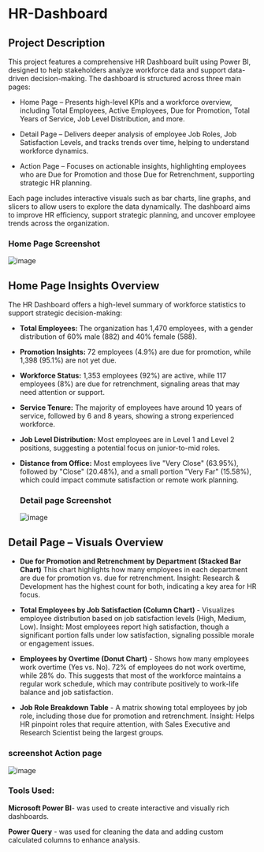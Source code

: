 # HR-Dashboard
## Project Description 
This project features a comprehensive HR Dashboard built using Power BI, designed to help stakeholders analyze workforce data and support data-driven decision-making. The dashboard is structured across three main pages:

- Home Page – Presents high-level KPIs and a workforce overview, including Total Employees, Active Employees, Due for Promotion, Total Years of Service, Job Level Distribution, and more.

- Detail Page – Delivers deeper analysis of employee Job Roles, Job Satisfaction Levels, and tracks trends over time, helping to understand workforce dynamics.

- Action Page – Focuses on actionable insights, highlighting employees who are Due for Promotion and those Due for Retrenchment, supporting strategic HR planning.

Each page includes interactive visuals such as bar charts, line graphs, and slicers to allow users to explore the data dynamically. The dashboard aims to improve HR efficiency, support strategic planning, and uncover employee trends across the organization.

###  Home Page Screenshot
![image](https://github.com/user-attachments/assets/34676638-2ec8-42d4-ab99-f74c39aa614d)

## Home Page Insights Overview
The HR Dashboard offers a high-level summary of workforce statistics to support strategic decision-making:

- **Total Employees:** The organization has 1,470 employees, with a gender distribution of 60% male (882) and 40% female (588).
- **Promotion Insights:** 72 employees (4.9%) are due for promotion, while 1,398 (95.1%) are not yet due.
- **Workforce Status:** 1,353 employees (92%) are active, while 117 employees (8%) are due for retrenchment, signaling areas that may need attention or support.
- **Service Tenure:** The majority of employees have around 10 years of service, followed by 6 and 8 years, showing a strong experienced workforce.
- **Job Level Distribution:** Most employees are in Level 1 and Level 2 positions, suggesting a potential focus on junior-to-mid roles.
 - **Distance from Office:** Most employees live "Very Close" (63.95%), followed by "Close" (20.48%), and a small portion "Very Far" (15.58%), which could impact commute satisfaction or remote work planning.

   ###  Detail page Screenshot
   ![image](https://github.com/user-attachments/assets/50afb646-ba9e-44cc-9c2f-bb9deb70f11c)

  ## Detail Page – Visuals Overview
- **Due for Promotion and Retrenchment by Department (Stacked Bar Chart)**
This chart highlights how many employees in each department are due for promotion vs. due for retrenchment.
Insight: Research & Development has the highest count for both, indicating a key area for HR focus.

- **Total Employees by Job Satisfaction (Column Chart)** -
Visualizes employee distribution based on job satisfaction levels (High, Medium, Low).
Insight: Most employees report high satisfaction, though a significant portion falls under low satisfaction, signaling possible morale or engagement issues.

- **Employees by Overtime (Donut Chart)** -
Shows how many employees work overtime (Yes vs. No).
 72% of employees do not work overtime, while 28% do. This suggests that most of the workforce maintains a regular work schedule, which may contribute positively to work-life balance and job satisfaction.

- **Job Role Breakdown Table** -
A matrix showing total employees by job role, including those due for promotion and retrenchment.
Insight: Helps HR pinpoint roles that require attention, with Sales Executive and Research Scientist being the largest groups.

### screenshot Action page
![image](https://github.com/user-attachments/assets/46a4c5cd-cf9b-4bf2-865f-4c28cfc3cfcc)



### Tools Used:

**Microsoft Power BI**- was used to create interactive and visually rich dashboards.

**Power Query** - was used for cleaning the data and adding custom calculated columns to enhance analysis.

































